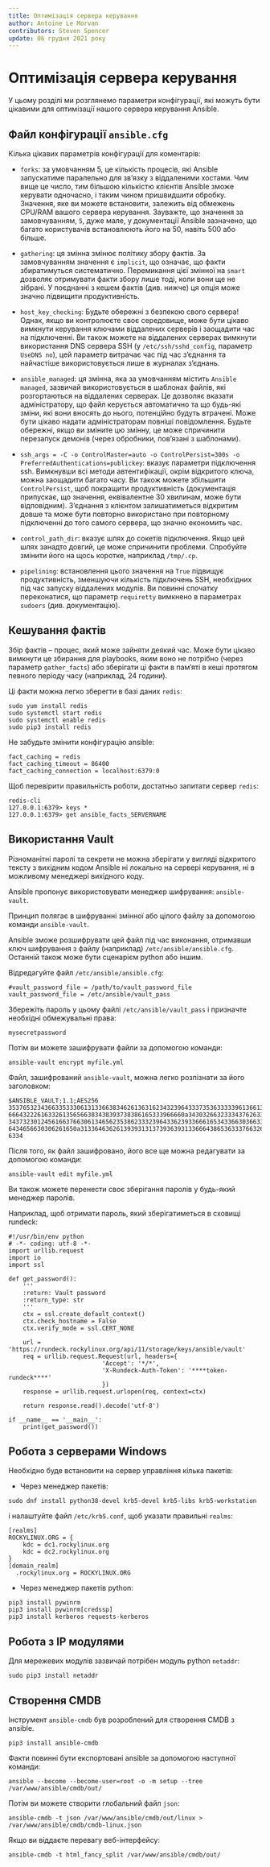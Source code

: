 ```yaml
---
title: Оптимізація сервера керування
author: Antoine Le Morvan
contributors: Steven Spencer
update: 06 грудня 2021 року
---
```


# Оптимізація сервера керування

У цьому розділі ми розглянемо параметри конфігурації, які можуть бути цікавими для оптимізації нашого сервера керування Ansible.

## Файл конфігурації `ansible.cfg`

Кілька цікавих параметрів конфігурації для коментарів:

* `forks`: за умовчанням 5, це кількість процесів, які Ansible запускатиме паралельно для зв’язку з віддаленими хостами. Чим вище це число, тим більшою кількістю клієнтів Ansible зможе керувати одночасно, і таким чином пришвидшити обробку. Значення, яке ви можете встановити, залежить від обмежень CPU/RAM вашого сервера керування. Зауважте, що значення за замовчуванням, `5`, дуже мале, у документації Ansible зазначено, що багато користувачів встановлюють його на 50, навіть 500 або більше.

* `gathering`: ця змінна змінює політику збору фактів. За замовчуванням значення є `implicit`, що означає, що факти збиратимуться систематично. Перемикання цієї змінної на `smart` дозволяє отримувати факти збору лише тоді, коли вони ще не зібрані. У поєднанні з кешем фактів (див. нижче) ця опція може значно підвищити продуктивність.

* `host_key_checking`: Будьте обережні з безпекою свого сервера! Однак, якщо ви контролюєте своє середовище, може бути цікаво вимкнути керування ключами віддалених серверів і заощадити час на підключенні. Ви також можете на віддалених серверах вимкнути використання DNS сервера SSH (у `/etc/ssh/sshd_config`, параметр `UseDNS no`), цей параметр витрачає час під час з’єднання та найчастіше використовується лише в журналах з’єднань.

* `ansible_managed`: ця змінна, яка за умовчанням містить `Ansible managed`, зазвичай використовується в шаблонах файлів, які розгортаються на віддалених серверах. Це дозволяє вказати адміністратору, що файл керується автоматично та що будь-які зміни, які вони вносять до нього, потенційно будуть втрачені. Може бути цікаво надати адміністраторам повніші повідомлення. Будьте обережні, якщо ви зміните цю змінну, це може спричинити перезапуск демонів (через обробники, пов’язані з шаблонами).

* `ssh_args = -C -o ControlMaster=auto -o ControlPersist=300s -o PreferredAuthentications=publickey`: вказує параметри підключення ssh. Вимкнувши всі методи автентифікації, окрім відкритого ключа, можна заощадити багато часу. Ви також можете збільшити `ControlPersist`, щоб покращити продуктивність (документація припускає, що значення, еквівалентне 30 хвилинам, може бути відповідним). З’єднання з клієнтом залишатиметься відкритим довше та може бути повторно використано при повторному підключенні до того самого сервера, що значно економить час.

* `control_path_dir`: вказує шлях до сокетів підключення. Якщо цей шлях занадто довгий, це може спричинити проблеми. Спробуйте змінити його на щось коротке, наприклад `/tmp/.cp`.

* `pipelining`: встановлення цього значення на `True` підвищує продуктивність, зменшуючи кількість підключень SSH, необхідних під час запуску віддалених модулів. Ви повинні спочатку переконатися, що параметр `requiretty` вимкнено в параметрах `sudoers` (див. документацію).

## Кешування фактів

Збір фактів – процес, який може зайняти деякий час. Може бути цікаво вимкнути це збирання для playbooks, яким воно не потрібно (через параметр `gather_facts`) або зберігати ці факти в пам’яті в кеші протягом певного періоду часу (наприклад, 24 години).

Ці факти можна легко зберегти в базі даних `redis`:

```
sudo yum install redis
sudo systemctl start redis
sudo systemctl enable redis
sudo pip3 install redis
```

Не забудьте змінити конфігурацію ansible:

```
fact_caching = redis
fact_caching_timeout = 86400
fact_caching_connection = localhost:6379:0
```

Щоб перевірити правильність роботи, достатньо запитати сервер `redis`:

```
redis-cli
127.0.0.1:6379> keys *
127.0.0.1:6379> get ansible_facts_SERVERNAME
```

## Використання Vault

Різноманітні паролі та секрети не можна зберігати у вигляді відкритого тексту з вихідним кодом Ansible ні локально на сервері керування, ні в можливому менеджері вихідного коду.

Ansible пропонує використовувати менеджер шифрування: `ansible-vault`.

Принцип полягає в шифруванні змінної або цілого файлу за допомогою команди `ansible-vault`.

Ansible зможе розшифрувати цей файл під час виконання, отримавши ключ шифрування з файлу (наприклад) `/etc/ansible/ansible.cfg`. Останній також може бути сценарієм python або іншим.

Відредагуйте файл `/etc/ansible/ansible.cfg`:

```
#vault_password_file = /path/to/vault_password_file
vault_password_file = /etc/ansible/vault_pass
```

Збережіть пароль у цьому файлі `/etc/ansible/vault_pass` і призначте необхідні обмежувальні права:

```
mysecretpassword
```

Потім ви можете зашифрувати файли за допомогою команди:

```
ansible-vault encrypt myfile.yml
```

Файл, зашифрований `ansible-vault`, можна легко розпізнати за його заголовком:

```
$ANSIBLE_VAULT;1.1;AES256
35376532343663353330613133663834626136316234323964333735363333396136613266383966
6664322261633261356566383438393738386165333966660a343032663233343762633936313630
34373230124561663766306134656235386233323964336239336661653433663036633334366661
6434656630306261650a313364636261393931313739363931336664386536333766326264633330
6334
```

Після того, як файл зашифровано, його все ще можна редагувати за допомогою команди:

```
ansible-vault edit myfile.yml
```

Ви також можете перенести своє зберігання паролів у будь-який менеджер паролів.

Наприклад, щоб отримати пароль, який зберігатиметься в сховищі rundeck:

```
#!/usr/bin/env python
# -*- coding: utf-8 -*-
import urllib.request
import io
import ssl

def get_password():
    '''
    :return: Vault password
    :return_type: str
    '''
    ctx = ssl.create_default_context()
    ctx.check_hostname = False
    ctx.verify_mode = ssl.CERT_NONE

    url = 'https://rundeck.rockylinux.org/api/11/storage/keys/ansible/vault'
    req = urllib.request.Request(url, headers={
                          'Accept': '*/*',
                          'X-Rundeck-Auth-Token': '****token-rundeck****'
                          })
    response = urllib.request.urlopen(req, context=ctx)

    return response.read().decode('utf-8')

if __name__ == '__main__':
    print(get_password())
```

## Робота з серверами Windows

Необхідно буде встановити на сервер управління кілька пакетів:

* Через менеджер пакетів:

```
sudo dnf install python38-devel krb5-devel krb5-libs krb5-workstation
```

і налаштуйте файл `/etc/krb5.conf`, щоб указати правильні `realms`:

```
[realms]
ROCKYLINUX.ORG = {
    kdc = dc1.rockylinux.org
    kdc = dc2.rockylinux.org
}
[domain_realm]
  .rockylinux.org = ROCKYLINUX.ORG
```

* Через менеджер пакетів python:

```
pip3 install pywinrm
pip3 install pywinrm[credssp]
pip3 install kerberos requests-kerberos
```

## Робота з IP модулями

Для мережевих модулів зазвичай потрібен модуль python `netaddr`:

```
sudo pip3 install netaddr
```

## Створення CMDB

Інструмент `ansible-cmdb` був розроблений для створення CMDB з ansible.

```
pip3 install ansible-cmdb
```

Факти повинні бути експортовані ansible за допомогою наступної команди:

```
ansible --become --become-user=root -o -m setup --tree /var/www/ansible/cmdb/out/
```

Потім ви можете створити глобальний файл `json`:

```
ansible-cmdb -t json /var/www/ansible/cmdb/out/linux > /var/www/ansible/cmdb/cmdb-linux.json
```

Якщо ви віддаєте перевагу веб-інтерфейсу:

```
ansible-cmdb -t html_fancy_split /var/www/ansible/cmdb/out/
```
